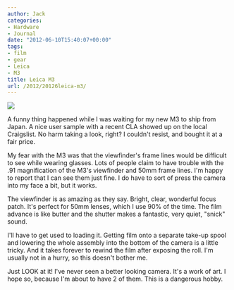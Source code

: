 ```yaml
---
author: Jack
categories:
- Hardware
- Journal
date: "2012-06-10T15:40:07+00:00"
tags:
- film
- gear
- Leica
- M3
title: Leica M3
url: /2012/20126leica-m3/
---
```


![][1] 

A funny thing happened while I was waiting for my new M3 to ship from Japan. A nice user sample with a recent CLA showed up on the local Craigslist. No harm taking a look, right? I couldn't resist, and bought it at a fair price.

My fear with the M3 was that the viewfinder's frame lines would be difficult to see while wearing glasses. Lots of people claim to have trouble with the .91 magnification of the M3's viewfinder and 50mm frame lines. I'm happy to report that I can see them just fine. I do have to sort of press the camera into my face a bit, but it works.&nbsp;

The viewfinder is as amazing as they say. Bright, clear, wonderful focus patch. It's perfect for 50mm lenses, which I use 90% of the time. The film advance is like butter and the shutter makes a fantastic, very quiet, "snick" sound.&nbsp;

I'll have to get used to loading it. Getting film onto a separate take-up spool and lowering the whole assembly into the bottom of the camera is a little tricky. And it takes forever to rewind the film after exposing the roll. I'm usually not in a hurry, so this doesn't bother me.

Just LOOK at it! I've never seen a better looking camera. It's a work of art. I hope so, because I'm about to have 2 of them. This is a dangerous hobby.

 [1]: /img/2012/06/Leica-M3.jpg